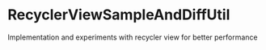 # RecyclerViewSampleAndDiffUtil
Implementation and experiments with recycler view for better performance 
